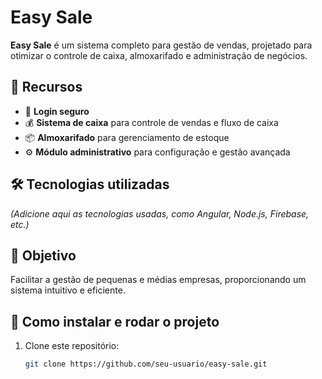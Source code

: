 # Easy Sale

**Easy Sale** é um sistema completo para gestão de vendas, projetado para otimizar o controle de caixa, almoxarifado e administração de negócios.

## 🚀 Recursos
- 🔐 **Login seguro**  
- 💰 **Sistema de caixa** para controle de vendas e fluxo de caixa  
- 📦 **Almoxarifado** para gerenciamento de estoque  
- ⚙️ **Módulo administrativo** para configuração e gestão avançada  

## 🛠️ Tecnologias utilizadas
_(Adicione aqui as tecnologias usadas, como Angular, Node.js, Firebase, etc.)_

## 📌 Objetivo
Facilitar a gestão de pequenas e médias empresas, proporcionando um sistema intuitivo e eficiente.  

## 📲 Como instalar e rodar o projeto
1. Clone este repositório:  
   ```bash
   git clone https://github.com/seu-usuario/easy-sale.git
